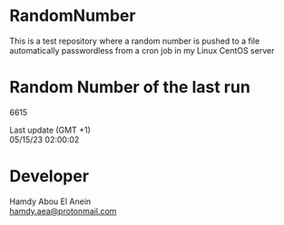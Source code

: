 # RandomNumber    
This is a test repository where a random number is pushed to a file automatically passwordless from a cron job in my Linux CentOS server    
# Random Number of the last run   
6615
      
Last update (GMT +1)    
05/15/23 02:00:02
# Developer    
Hamdy Abou El Anein   
hamdy.aea@protonmail.com
